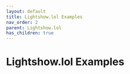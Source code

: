 ```yaml
---
layout: default
title: Lightshow.lol Examples
nav_order: 2
parent: Lightshow.lol
has_children: true
---
```


# Lightshow.lol Examples
